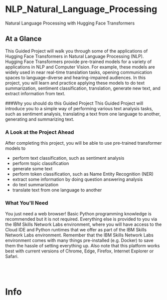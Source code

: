 # NLP_Natural_Language_Processing
Natural Language Processing with Hugging Face Transformers

## At a Glance
This Guided Project will walk you through some of the applications of Hugging Face Transformers in Natural Language Processing (NLP). Hugging Face Transformers provide pre-trained models for a variety of applications in NLP and Computer Vision. For example, these models are widely used in near real-time translation tasks, opening communication spaces to language-diverse and hearing-impaired audiences. In this project, you will learn and practice applying these models to do text summarization, sentiment classification, translation, generate new text, and extract information from text.

###Why you should do this Guided Project
This Guided Project will introduce you to a simple way of performing various text analysis tasks, such as sentiment analysis, translating a text from one language to another, generating and summarizing text.


### A Look at the Project Ahead
After completing this project, you will be able to use pre-trained transformer models to

  - perform text classification, such as sentiment analysis
  - perform topic classification  
  - generate some text 
  - perform token classification, such as Name Entity Recognition (NER)
  - extract some information by doing question answering analysis
  - do text summarization
  - translate text from one language to another

### What You'll Need
You just need a web browser!  Basic Python programming knowledge is recommended but it is not required. 
Everything else is provided to you via the IBM Skills Network Labs environment, where you will have access to the Cloud IDE and Python runtimes that we offer as part of the IBM Skills Network Labs environment. Remember that the IBM Skills Network Labs environment comes with many things pre-installed (e.g. Docker) to save them the hassle of setting everything up. Also note that this platform works best with current versions of Chrome, Edge, Firefox, Internet Explorer or Safari.


<br>
<br>

# Info


